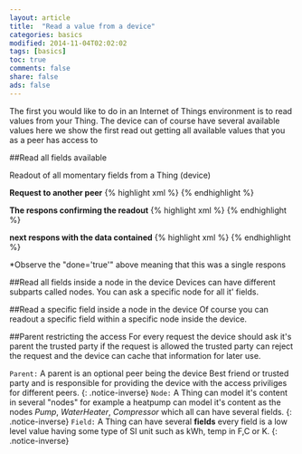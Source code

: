 ```yaml
---
layout: article
title:  "Read a value from a device"
categories: basics
modified: 2014-11-04T02:02:02
tags: [basics]
toc: true
comments: false
share: false
ads: false
---
```


The first you would like to do in an Internet of Things environment is to read values from your Thing. The device can of course have several available values here we show the first read out getting all available values that you as a peer has access to 

##Read all fields available

Readout of all momentary fields from a Thing (device) 

**Request to another peer**
{% highlight xml %}
<iq type='get'
       from='client@clayster.com/amr'
       to='device@clayster.com'
       id='S0001'>
      <req xmlns='urn:xmpp:iot:sensordata' seqnr='1' momentary='true'/>
   </iq>
{% endhighlight %}

**The respons confirming the readout**
{% highlight xml %}
<iq type='result'
from='device@clayster.com'
to='client@clayster.com/amr'
id='S0001'>
<accepted xmlns='urn:xmpp:iot:sensordata' seqnr='1'/>
</iq>
{% endhighlight %}

**next respons with the data contained**
{% highlight xml %}
 <message from='device@clayster.com'
            to='client@clayster.com/amr'>
      <fields xmlns='urn:xmpp:iot:sensordata' seqnr='1' done='true'>
         <node nodeId='Device01'>
            <timestamp value='2013-03-07T16:24:30'>
               <numeric name='Temperature' momentary='true' automaticReadout='true' value='23.4' unit='°C'/>
			   <numeric name='load level' momentary='true' automaticReadout='true' value='75' unit='%'/> 
            </timestamp>
         </node>
      </fields>
   </message>
{% endhighlight %}

*Observe the "done='true'" above meaning that this was a single respons


##Read all fields inside a node in the device
Devices can have different subparts called nodes. You can ask a specific node for all it' fields.

##Read a specific field inside a node in the device
Of course you can readout a specific field within a specific node inside the device.

##Parent restricting the access
For every request the device should ask it's parent the trusted party if the request is allowed the trusted party can reject the request and the device can cache that information for later use.


`Parent:` A parent is an optional peer being the device Best friend or trusted party and is responsible for providing the device with the access priviliges for different peers.
{: .notice-inverse}
`Node:` A Thing can model it's content in several "nodes" for example a heatpump can model it's content as the nodes *Pump*, *WaterHeater*, *Compressor* which all can have several fields. 
{: .notice-inverse}
`Field:` A Thing can have several **fields** every field is a low level value having some type of SI unit such as kWh, temp in F,C or K. 
{: .notice-inverse}


[pidgin-ex]: http://im.about.com/od/imfornewusers/ss/pidgin-account-adding-contacts.htm

